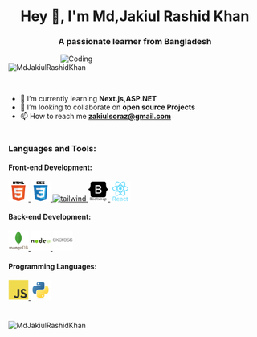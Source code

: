 <h1 align="center">Hey 👋, I'm Md,Jakiul Rashid Khan</h1>
<h3 align="center">
  A passionate learner from Bangladesh
</h3>
<img
  align="right" 
  alt="Coding" width="400" 
  src="https://images.chesscomfiles.com/uploads/v1/images_users/tiny_mce/Welsh-Corgi/phpGP6bAI.gif"
>
<p align="left">
  <img 
    src="https://komarev.com/ghpvc/?username=MdJakiulRashidKhan&label=Profile%20views&color=brightgreen&style=flat" 
    alt="MdJakiulRashidKhan" 
  /> 
</p>

<p align="left"> 
  <a href="https://twitter.com/" target="blank">
    <img src="https://img.shields.io/twitter/follow/?logo=twitter&style=for-the-badge" alt="" />
  </a> 
</p>

- 🌱 I’m currently learning **Next.js,ASP.NET**
- 👯 I’m looking to collaborate on **open source Projects**
- 📫 How to reach me **zakiulsoraz@gmail.com**

<!--
<h1 align="center"></h1>
<h3 align="left">Connect with me:</h3>
<p align="left">
  <a href="past link" target="blank">
    <img
      align="center"
      src="https://raw.githubusercontent.com/rahuldkjain/github-profile-readme-generator/master/src/images/icons/Social/linked-in-alt.svg"
      alt=""
      height="30"
      width="40"
  />
  </a>
</p>
-->

<h1 align="center"></h1>
<h3 align="left">Languages and Tools:</h3>

<h4 align="left">Front-end Development:</h4>
<p align="left">
  <a href="https://www.w3.org/html/" target="_blank" rel="noreferrer">
    <img
      src="https://raw.githubusercontent.com/devicons/devicon/master/icons/html5/html5-original-wordmark.svg"
      alt="html5"
      width="40"
      height="40"
    />
  </a>

  <a href="https://www.w3schools.com/css/" target="_blank" rel="noreferrer">
    <img
      src="https://raw.githubusercontent.com/devicons/devicon/master/icons/css3/css3-original-wordmark.svg"
      alt="css3"
      width="40"
      height="40"
    />
  </a>
  <a href="https://tailwindcss.com/" target="_blank" rel="noreferrer">
    <img
      src="https://www.vectorlogo.zone/logos/tailwindcss/tailwindcss-icon.svg"
      alt="tailwind"
      width="40"
      height="40"
    />
  </a>
  <a href="https://getbootstrap.com" target="_blank" rel="noreferrer">
    <img
      src="https://raw.githubusercontent.com/devicons/devicon/master/icons/bootstrap/bootstrap-plain-wordmark.svg"
      alt="bootstrap"
      width="40"
      height="40"
    />
  </a>
  <a href="https://reactjs.org/" target="_blank" rel="noreferrer"> 
    <img src="https://raw.githubusercontent.com/devicons/devicon/master/icons/react/react-original-wordmark.svg"
      alt="react" 
      width="40" 
      height="40"
      />
  </a>
</p>

<h4 align="left">Back-end Development:</h4>
<p align="left">
  <a href="https://www.mongodb.com/" target="_blank" rel="noreferrer"> 
    <img src="https://raw.githubusercontent.com/devicons/devicon/master/icons/mongodb/mongodb-original-wordmark.svg" 
      alt="mongodb"
      width="40" 
      height="40"
      /> 
  </a>
  <a href="https://nodejs.org" target="_blank" rel="noreferrer"> 
    <img src="https://raw.githubusercontent.com/devicons/devicon/master/icons/nodejs/nodejs-original-wordmark.svg" 
      alt="nodejs" 
      width="40" 
      height="40"
      /> 
  </a>
  <a href="https://expressjs.com" target="_blank" rel="noreferrer"> 
    <img src="https://raw.githubusercontent.com/devicons/devicon/master/icons/express/express-original-wordmark.svg" 
      alt="express" 
      width="40" 
      height="40"
      /> 
  </a>
</p>

<h4 align="left">Programming Languages:</h4>
<p align="left">
  <a
    href="https://developer.mozilla.org/en-US/docs/Web/JavaScript"
    target="_blank"
    rel="noreferrer"
  >
    <img
      src="https://raw.githubusercontent.com/devicons/devicon/master/icons/javascript/javascript-original.svg"
      alt="javascript"
      width="40"
      height="40"
    />
  </a>
   <a href="https://www.python.org" target="_blank" rel="noreferrer">
    <img
      src="https://raw.githubusercontent.com/devicons/devicon/master/icons/python/python-original.svg"
      alt="python"
      width="40"
      height="40"
    />
  </a>
</p>
<h1 align="center"></h1>
<p align="left">
  <img 
     height="200"
    align="left"
    src="https://github-readme-stats.vercel.app/api/top-langs?username=MdJakiulRashidKhan&show_icons=true&locale=en&layout=compact" 
    alt="MdJakiulRashidKhan" 
    />
</p>

<!--
<p align="left">
  <a href="https://git-scm.com/" target="_blank" rel="noreferrer"> 
    <img src="https://www.vectorlogo.zone/logos/git-scm/git-scm-icon.svg" 
    alt="git" 
    width="40" 
    height="40"
    /> 
  </a>
  <a href="https://www.linux.org/" target="_blank" rel="noreferrer"> 
    <img src="https://raw.githubusercontent.com/devicons/devicon/master/icons/linux/linux-original.svg" 
    alt="linux" 
    width="40" 
    height="40"
    /> 
  </a>
</p>
-->
